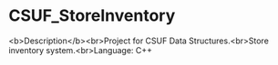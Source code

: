 # CSUF_StoreInventory
&lt;b>Description&lt;/b>&lt;br>Project for CSUF Data Structures.&lt;br>Store inventory system.&lt;br>Language: C++
